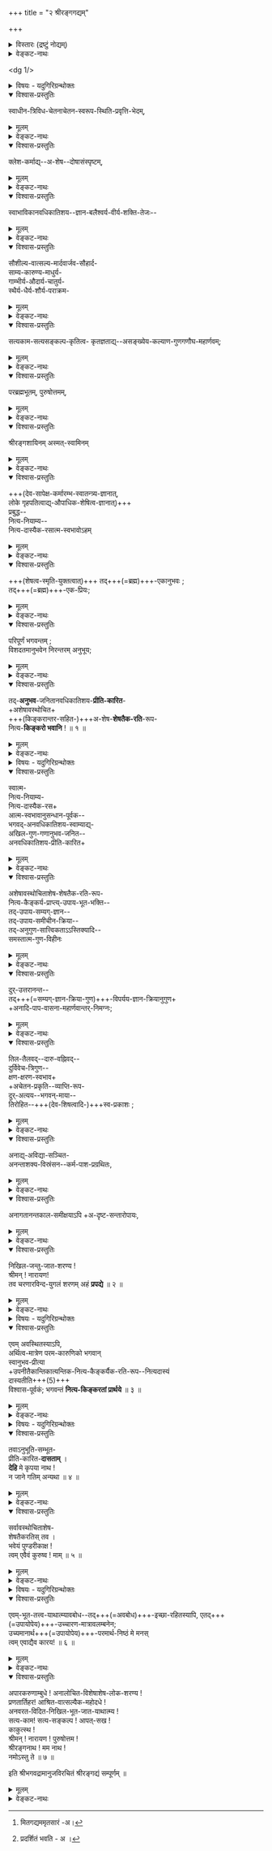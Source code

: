 +++
title = "२ श्रीरङ्गगद्यम्"

+++
<details><summary>विस्तारः (द्रष्टुं नोद्यम्)</summary>

श्रीधराय नमः  
श्रियै नमः  
श्रीमते रामानुजाय नमः  
श्रीभगवद्रामानुजविरचिते गद्यत्रये श्रीरङ्गगद्यम्  

चिद्-अचित्-पर-तत्त्वानां  
तत्त्व-याथात्म्य-वेदिने ।  
रामानुजाय मुनये  
नमो मम गरीयसे ॥

Source: [TW](https://archive.org/details/gadyatrayamramanujacharyasrutaprakasikabhasyasudarsanasurirahasyaraksavedantades/page/n120/mode/1up)
</details>

<details><summary>वेङ्कट-नाथः</summary>

श्रीवेदान्त-देशिक-प्रणीतं  
मित-गद्याधिकार-नामकं  
श्रीरङ्ग-गद्य-व्याख्यानम्  

श्रीमल्-लक्ष्मण-मुनिना  
शिष्य-हितैकाग्र-चेतसा कथितम् ।  
मित-गद्यम् अमितसारं[^1_pg1]  
व्यक्तं व्याख्याति वेङ्कटेश-कविः ॥  

[^1_pg1]: मितगद्यममृतसारं -अ। 


अत्र द्वयार्थानुसन्धान-रसिकेन भगवता भाष्यकारेण  
बृहद्-गद्ये व्याख्यातम् अपि द्वयम्,  
'बहुधा श्रोतव्यम्' इति मन्यमानेभ्यः शिष्येभ्यः  
पुनर् अप्य् आकिञ्चन्यादि  
प्रपञ्चन-पूर्वक-स्वानुष्ठान-प्रकाशन-प्रक्रिययैव सङ्क्षेपेण व्याक्रियते ।  
तथा हि -  
अत्रादिमं वाक्यम् उत्तर-खण्डस्य विवरणम्;  
द्वितीयं पूर्व-खण्डस्य ।  
तेनैवाधिकार-विशेषः कार्पण्य-रूपम् अङ्गं च प्रदर्शितम्[^2_pg1] ।  
तृतीयं तु महा-विश्वासाद्य्-अङ्गान्तर-ज्ञापकम् ।  
अनन्तरं श्लोक-द्वयानुपठनेन पूर्वोक्त एवार्थः  
प्रमाणतः प्रतिष्ठाप्यते । 

ततः परेण वाक्येन  
पूर्ण-प्रपत्य्-अकुशले जनेऽपि  
तत्-पूरणानुगुण-प्रपत्ति-वाक्योच्चारण-वैभवं ख्याप्यते ।  

तत्-सिद्ध्य्-अर्थं पश्चाच् चतुर्दशभिः सम्बुद्धिभिर्  
नारायण-शब्दोक्ताः शरण्याकार-विशेषाः प्रकाश्यन्ते । 

'नमोऽस्तु ते' इत्यनेन तु प्रकृतोपाये  
प्रधानभूतो भरन्यासांशः,  
फलप्रार्थनं वा निगद्यत  
इति विभागः ।  
</details>

[^2_pg1]: प्रदर्शितं भवति - अ ।  


<dg 1/>

<details><summary>विषयः - यदुगिरिग्रन्थोक्तः</summary>

भगवद्-दिव्य-गुणानुसन्धान-पूर्वकं  
तद्-अनुगुण-स्वभावाविर्भावतः  
स्वस्य भगवति नित्य-कैङ्कर्य-लाभ-प्रार्थना 
</details>


<details open><summary>विश्वास-प्रस्तुतिः</summary>

स्वाधीन-त्रिविध-चेतनाचेतन-स्वरूप-स्थिति-प्रवृत्ति-भेदम्,
</details>

<details><summary>मूलम्</summary>

स्वाधीन-त्रिविध-चेतनाचेतन-स्वरूप-स्थिति-प्रवृत्ति-भेदम्,
</details>
 

<details><summary>वेङ्कट-नाथः</summary>

स्वाधीनेत्यादि -  

इह च प्रथमं  
स-विभूतिकस्य भगवतः परम-प्राप्यत्वादि-सिद्ध्य्-अर्थं  
चतुर्थ्यन्त-पद-प्रदर्शितं सर्वेश्वरत्वादिकम् आह - स्वाधीन इति ।  
**स्व**-शब्देन मुक्त-प्राप्यस्य कैङ्कर्योद्देशस्य सर्वेश्वरस्य  
श्रुत्यादि-प्रसिद्धं निरतिशयानन्दत्वादिकं सूच्यते ।  

**स्वाधीन**-शब्देन भगवत्-स्वरूपाधीनत्वं, तद्-इच्छाधीनत्वं च विवक्षितम् ।  
सर्वस्य साक्षात् परम्परया वा  
तद्-आश्रिततया तत्-स्वरूपाधीनत्वम् ।  

तत्र नित्यानां पदार्थानां तद्-इच्छाधीन-स्वरूपत्वं  
तद्-अभावे तेषाम् अभावः प्रसजेद्  
इति प्रसङ्ग-मुखेन स्थाप्यम् ।  
तद्-अभिप्रायेण हि आहुः  

> '**इच्छात** एव तव **विश्व-पदार्थ-सत्ता**  
नित्यं प्रियास् तव तु केचन ते हि **नित्याः** ।  
नित्यं त्वद्-एक-पर-तन्त्र--निज-स्वरूपा  
भावत्क-मङ्गल-**गुणा हि निदर्शनं** नः' ॥  
> (वै.स्त. ३६) 

इति ।  
अभाषि च शारीरकान्ते - 

> 'परम-पुरुष-भोगोपकरणस्य लीलोपकरणस्य च  
नित्यतया शास्त्रावगतस्य' 

> 'परम-पुरुषस्य नित्येष्टत्वाद् एव  
तथाऽवस्थानम् अस्तीति शास्त्राद् अवगम्यते'  
(श्री. भा. ४-४-२०) 

इति । 

अनित्यानां तु तद्-इच्छाधीन-स्वरूपत्वं तद्-आयत्तोत्पत्तिकतया हि प्रसिद्धम् । 

गुरु-द्रव्याणां पतन-प्रतिबन्धेन धार्यत्वम् अपि तद्-इच्छाधीनत्व-विशेष एव । 

**चेतन**-शब्दः इह जीव-विषयः;  
बद्ध-मुक्त-नित्य-रूपेण जीवानां **त्रैविध्यम्** ।

**अ-चेतन**-शब्दश् चात्र अ-चिद्-द्रव्य-परः।  
त्रि-गुण--काल--शुद्ध-सत्व--रूपेण अचेतन-**त्रैविध्यम्** ।  

द्रव्याणां तद्-अधीनत्वोक्त्या  
तत्-तद्-धर्माणां तादधीन्यं कैमुत्य-सिद्धम् इति तद्-अनुक्तिः ।  

अचेतन-द्रव्यस्यापि धर्म-भूत-ज्ञानस्य चेतन-ग्रहणे  
विशेषणतयोपात्तत्वाद् अत्र पृथग् अनुपादानम् ।  

चेतनमात्रे वा **त्रैविध्यान्वयः** ।  

चेतनाचेतनानां **स्वरूपं** स्वासाधारण-स्वभावैर् निरूप्यं _धर्मि_,  
तस्य **भेदः** तत्-तद्-व्यक्तितो वर्गतश् च परस्पर-व्यावृत्ति-रूपो _धर्मः_ ।  

**स्थितिः** - 
कालान्तरेऽपि विद्यमानता;  
सा च द्रव्याणां स्वरूपेण सर्वकालानुवृत्तिरूपा ।  
तेषां तत्-तद्-अवस्था-विशिष्ट-वेषेण तु  
काल-परिच्छिन्ना काल-तारतम्यवती चेति तद्भेदः । 

**प्रवृत्तिः** - व्यापारः ।  
निवृत्तिर् अप्य् अकरण-सङ्कल्प-रूपा प्रवृत्ति-विशेषः ।+++(5)+++  
एतद्-**भेदः** तत्-तत्-कार्यादिभिर् द्रष्टव्यः । 

अत्र स्वेच्छाधीन-सर्वत्वोक्त्या  
स्वार्थ-सर्वोपादातृत्व-सूचनात्  
_सर्व-शेषित्वम्_ अपि सिद्ध्यति ।

तद् आहुः -

> 'उपादत्ते सत्ता-स्थिति-नियमनाद्यैश् चिद्-अचितौ,  
स्वम् उद्दिश्य श्रीमान् इति वदति वाग् औपनिषदी'  
(श्रीरङ्गराजस्तवम् २-५७)

इति । एवं भगवतः सर्वाधारत्वादि-व्यञ्जनात्  
तद्-अन्येषां चेतनाचेतन-द्रव्याणां  
तं प्रति आधेयत्व-विधेयत्व-शेषत्व-नियमेन  
तद्--अ-पृथक्-सिद्ध-विशेषणतया  
तच्-छरीरत्वं श्रुति-सिद्धं मुख्यम् एव स्थापितं भवति ।

अत्र च  
+++(श्रुति-गत-जगत्-)+++कारण-वाक्यार्थः,  
धर्म-धर्मि-भेदः, चिद्-अचिद्-भेदः, जीवेश्वर-भेदः,

जीवानाम् अन्योन्य-भेदः,  
तेषां+++(→जीवानाम्)+++ ज्ञातृत्वम्, तत एव कर्तृत्व-भोक्तृत्वे,  
ज्ञातृत्वादेः सर्वथा पराधीनत्वम्,

परस्य च +++(नित्य-विभूतिर् लीला-विभूतिर् इति)+++ विभूति-द्वयवत्त्वम्,  
सार्वत्रिक-त्रैकालिक--सर्व-नियन्तृत्वं,  
+++(देश-काल-वस्तु-)+++त्रि-विध-परिच्छेद-राहित्यम्,  
काल-परम-व्योम्नोस् त्रि-गुण-विकारातिरिक्तत्वम्,  
प्राज्ञानधिष्ठित-प्रकृति-कारणत्व-निरासादिकं च  
शारीरक-स्थापितम् अर्थ-सिद्धम् ।
</details>
 

<details open><summary>विश्वास-प्रस्तुतिः</summary>

क्लेश-कर्माद्य्--अ-शेष--दोषासंस्पृष्टम्,
</details>

<details><summary>मूलम्</summary>

क्लेश-कर्माद्यशेषदोषासंस्पृष्टम्
</details>


<details><summary>वेङ्कट-नाथः</summary>

अथ भगवत उक्ताकारान्तर्गत--सर्व-कारणत्व--सर्व-नियन्तृत्वादिभिः  
शङ्कितान् दोषान् परिहरति - **क्लेश-कर्म** +इति ।  

'अ-विद्या--ऽस्मिता-राग-द्वेषाभिनिवेशाः पञ्च **क्लेशाः**' (यो.सू.२-३) ।  
'पुण्यापुण्य-रूपं **कर्म**' (यो. भा. २-१२) ।  
**आदि**-शब्देन  

> 'क्लेश-कर्म-विपाकाशयैर् अपरामृष्टः पुरुष-विशेष ईश्वरः' (यो.सू.१-२४) 

इत्यादि-प्रसिद्ध--विपाकादि-सङ्ग्रहः ।  
जात्य्-आयुर्-भोगादयो _विपाकाः_ ।  
पूर्वानुभव-भाविता  
आफलोदयं शयानाः संस्कारा _आशयाः_ ।  
कतिपय-दोष-रहित--व्यावृत्त्य्-अर्थम् **अ-शेष**-शब्दः।  

**अ-संस्पृष्ट**-शब्देन स्वभावतोऽनर्हतया  
कदाचिद् अपि दोष-स्पर्शो नास्तीति विवक्षितम् । 

एवं पदद्वयेन 

> 'परः पराणां सकला न यत्र  
क्लेशादयः सन्ति परावरेशे'  
(वि.पु.६-५-८५) 

इत्यस्यार्थ उक्तः ।  
</details>

<details open><summary>विश्वास-प्रस्तुतिः</summary>

स्वाभाविकानवधिकातिशय--ज्ञान-बलैश्वर्य-वीर्य-शक्ति-तेजः--
</details>

<details><summary>मूलम्</summary>

स्वाभाविकानवधिकातिशय--ज्ञान-बलैश्वर्य-वीर्य-शक्ति-तेजः--
</details>

<details><summary>वेङ्कट-नाथः</summary>

**स्वाभाविकेत्यादि** -  
अथ 'तेजोबलैश्वर्य' (वि.पु. ६-५-८५) इत्यादिभिरुक्तान्  
निरूपित-स्वरूप-विशेषक-धर्मान् आह -  
**स्वाभाविक** इति ।  
स्वाभाविकत्वम् इह नित्यत्वम्, अनन्याधीनत्वं च ।+++(4)+++  
तेन नित्यानां मुक्तानां च ज्ञानादिभ्य एतज्-ज्ञानादेर् व्यवच्छेदः ।  
तद्-बलादिभ्यो व्यवच्छेदस् तु अनवधिकातिशयत्वाद् अपि । 
स्वापेक्षया उत्कृष्टावधि-रहितो ऽतिशयो येषां ते _अनवधिकातिशयाः_ । 

**ज्ञानम्** इह सर्व-विषय-नित्य-साक्षात्-कार-रूपम् । 

**बलम्** - अनाघ्रात-श्रम-प्रसङ्गं सर्व-धारकत्वम् । 

**ऐश्वर्यम्** - सर्व-नियन्तृत्वम् । 

**वीर्यम्** - सर्वोपादानत्वादाव् अपि अविकृत-स्वभावत्वम् । 

**शक्तिः** - विश्वोपादानतार्हत्वम्, स्वेतर-सर्व-दुर्घटन-शक्तिर् वा ।

**तेजः** - अ-स्वाधीन-सहकारि-निरपेक्षत्वम्; पराभिभवन-सामर्थ्यं वा । 

अत्र व्यूह-व्यक्त्य्-आदि-क्रमेण ज्ञान-बलादि-द्वन्द्व-त्रिक-निर्देशः ।  
षाड्-गुण्यस्य प्रथमम् उपादानम् -  
अन्येषां गुणानां  
तद्-अन्तर्-भावन-तत्-प्राधान्यात्  
परत्व-ज्ञापकत्वात्  
आश्रितानाश्रित-गोचर--व्यापार-भेद-साधारण्याच् च ।  

अथ षाड्-गुण्य-वितति-रूपाः सौलभ्य-ज्ञापकाः  
संश्रित-सङ्ग्रहणादौ विशेषत उपयुक्ता गुणाः उच्यन्ते ।  
</details>


<details open><summary>विश्वास-प्रस्तुतिः</summary>

सौशील्य-वात्सल्य-मार्दवार्जव-सौहार्द-  
साम्य-कारुण्य-माधुर्य-  
गाम्भीर्य-औदार्य-चातुर्य-  
स्थैर्य-धैर्य-शौर्य-पराक्रम-  
</details>

<details><summary>मूलम्</summary>

सौशील्य-वात्सल्य-मार्दवार्जव-सौहार्द-  
साम्य-कारुण्य-माधुर्य-गाम्भीर्य-औदार्य-  
चातुर्य-स्थैर्य-धैर्य-शौर्य-पराक्रम-  
</details>


<details><summary>वेङ्कट-नाथः</summary>

अत्र **सौशील्यम्** - महतो मन्दैस् सह नीरन्ध्र-संश्लेष-रसिकता ।  
**वात्सल्यम्** - आश्रितेषु दोष-तिरस्कारिणी प्रीतिः ।  
**मार्दवम्** - अ-कठिन-स्वभावतया सुप्रवेशत्वम्,  
दण्डनीयेष्व् अपि साम-प्रधानत्वं वा ।  
**आर्जवम्** - काय-वाग्-बुद्धि-व्यापाराणां परस्परम् अविसंवादित्वम् ।  
**सौहार्दम्** स्वतः सर्वहितैषित्वम् ।  
**साम्यम्** - सर्वैर् अप्य् आश्रयणीयत्वे समत्वम्, स्वतोऽपक्ष-पातित्वम् वा ।  
**कारुण्यम्** - स्व-प्रयोजनान्तरानुद्देशेन पर-दुःख-निराचिकीर्षा।  
**माधुर्यम्** - उपाय-दशायाम् अपि रञ्जकत्वेन रसावहत्वम् +++(5)+++,  
द्विषतां जिघांसितानाम् अपि दृष्टि-चित्तापहारित्वं वा ।  
**गाम्भीर्यम्** - भक्तानुग्रहादेर् अगाधत्वम्,  
आश्रित-दोष-दर्शनादेः सतोऽपि गोपनेन दुर्ग्रहत्वं वा ।  
**औदार्यम्** - पात्र-लाघव--देय-गौरव-प्रत्युपकाराद्य्-अनादरेण वितरण-शीलत्वम् ।  
**चातुर्यम्** - शुभाश्रय-प्रकाशनाद्य्-अयत्नोपायैर् विमुख-वशीकरण--विस्रम्भ-जनन--संश्रित-दोषाच्छादन--विरुद्धानुकूलीकरणादिषु कुशलत्वम् ।  

**स्थैर्यम्** - शरणागत-सङ्ग्रहे दोष-प्रदर्शकैः सुहृद्भिर् अप्य् अकम्पनीयत्वम् ।  
**धैर्यम्** - अभिमत-वियोग-प्रसङ्गे ऽप्य् अ-भग्न-प्रतिज्ञत्वम् ।  
व्यत्ययेन वा स्थैर्य-धैर्ययोर् व्याख्यानम् ।  
प्रबल-प्रति-पक्षोपनिपाते ऽपि सावज्ञ-दृढ-चित्तत्वं वा **धैर्यम्** ।  
**शौर्यम्** तु भीमेष्व् अपि परसैन्येषु  
+अ-सहायस्यापि  
स्व-सैन्येष्व् इव निर्भय-प्रवेश-सामर्थ्यम् ।  
तत्र प्रविष्टस्य पर-निराकरण-पर्यन्तो व्यापारः **पराक्रमः** ।  
</details>

<details open><summary>विश्वास-प्रस्तुतिः</summary>

सत्यकाम-सत्यसङ्कल्प-कृतित्व-
कृतज्ञताद्य्--असङ्ख्येय-कल्याण-गुणगणौघ-महार्णवम्; 
</details>

<details><summary>मूलम्</summary>

सत्यकाम-सत्यसङ्कल्प-कृतित्व-
कृतज्ञताद्यसङ्ख्येय-कल्याण-गुणगणौघ-महार्णवम्; 
</details>

<details><summary>वेङ्कट-नाथः</summary>

**सत्य-काम--सत्य-सङ्कल्प**-शब्दौ इह भाव-प्रधानौ,  
कर्मधारय-वृत्तौ वा  
सत्य-कामत्वम् - नित्य-भोग्यवत्वम्;  
सत्य-सङ्कल्पत्वम् - स्वावतार-पर्यन्तापूर्व-भोग्य-सृष्ट्य्-आदाव्  
अ-मोघ-सङ्कल्पत्वम् ।  
कृतित्वम् - परोपकारकत्वम्, आश्रित-रक्षणेन कृतकृत्यं वा,  
'न मे पार्थास्ति कर्तव्यम्' (भ.गी. ३-२२) इत्याद्युक्तं  
विहित-कर्तव्य-निरपेक्षत्वं वा,  
धर्म-संस्थापकानुष्ठानवत्त्वं वा,  
परेषां स्व-हित-प्रवृत्तेः पूर्वम् एव कर्तुम्-उपक्रान्त-परहितत्वं वा  
स्वेन कृतं सर्वं प्रति  
स्वस्यैव शेषित्वं वा। 

**कृतज्ञता** - सकृद् अञ्जलि-कर्तुर् अपि अनुबन्धि-पर्यन्त-संरक्षणाय तत्-कृतानुदर्शनम्,  
अवसरे संश्रितापेक्षित-करणाय  
स्व-कृत-प्रत्याख्यानानुदर्शित्वं वा;

> 'शिरसा याचतस् तस्य  
वचनं न कृतं मया' (रा.यु. २४-२१)

इति ह्य् आह ।

**आदि**-शब्देन तत्र तत्र प्रसिद्धा आनृशंस्यादयो गृह्यन्ते ।

> 'यथा रत्नानि जलधेर्  
असङ्ख्येयानि पुत्रक !'  
(वाम.पु.७४-४०)

इत्यादि-स्मारणाय **अ-सङ्ख्येयत्वोक्तिः** ।

अत्र दोषासंस्पृष्टत्वं कल्याण-गुण-युक्तत्वं च वदता  
निर्गुण-श्रुतेः पशु-च्छागोत्सर्गापवाद-नयाभ्यां दोष-रूप-विशेष-निषेध-परत्वं सूच्यते ।
</details>


<details open><summary>विश्वास-प्रस्तुतिः</summary>

परब्रह्मभूतम्, पुरुषोत्तमम्, 
</details>

<details><summary>मूलम्</summary>

परब्रह्मभूतम्, पुरुषोत्तमम्, 
</details>
 

<details><summary>वेङ्कट-नाथः</summary>

**परब्रह्मेत्य्-आदि** -  
उक्तं सर्वस्मात् परत्वं  
स्वसाम्य-प्रदान-पर्यन्तं सौलभ्यं च  

> 'नारायणः परं ब्रह्म'  
> (महाना.उ.११-२५) 

> 'परं ब्रह्म परं धाम'  
> (भ.गी. १०-१२) 

इत्य्-आदि-श्रुति-स्मृति-सिद्ध-प्रकारेण स्थिरी-करोति - **परब्रह्म** इति । 

यद्य्-अपि  
'ब्रह्म परिबृढं सर्वतः' (निरुक्तम्.१-३) इति निरुक्त-कार-वचनात्  
**ब्रह्म**-शब्द एव परत्वं वदन् नाम च भवति,  
तथाऽप्य् औपचारिक-प्रयोग-व्यवच्छेदाय **पर**-शब्दः।  

अत्र 'बृहति बृंहयति' (अ.शि. २) इति निरुक्तिभ्यां  
व्यापित्व-कारणत्वादि-सिद्ध्या  
शङ्कितान् दोषान् परिहर्तुं  
भेद-श्रुत्य्--आद्य्-अर्थ-गर्भया भगवद्-गीता-निरुक्तया (भ.गी. १५-१८).. समाख्यया विशिनष्टि - **पुरुषोत्तमम्** इति ।  
अनेन ब्रह्म-शब्दार्थतया कु-दृष्टि-विकल्पित-प्रकारान्तराणि,  
तामस-तन्त्राद्य्-उक्त-व्यक्त्य्-अन्तराणि च व्यवच्छिद्यन्ते ।  
अस्य च पञ्चम्य्-आदि-विभक्ति-त्रयेऽपि समासः सम्भवति ।+++(5)+++  
</details>

<details open><summary>विश्वास-प्रस्तुतिः</summary>

श्रीरङ्गशायिनम् अस्मत्-स्वामिनम्
</details>

<details><summary>मूलम्</summary>

श्रीरङ्गशायिनम् अस्मत्-स्वामिनम्
</details>

<details><summary>वेङ्कट-नाथः</summary>

> एवं सर्वाधिकत्वेन अस्मद्-आदिभिर् दुर्-अधिगमः स्याद् 

इति शङ्कां परिहरन्,  
द्वाभ्यां विशेषणाभ्यां सौलभ्य-काष्ठां व्यनक्ति -  
"**श्रीरङ्ग-शायिनम् अस्मत्-स्वामिनम्**" इति ।  

स्वरूपाद् विग्रहस्य सुखानुसन्धेयतया _सौलभ्यम् अधिकम्_;  
तस्माद् अप्य् अर्चावतारस्य  
भक्ताभिमत-सर्व-देश-काल-सन्निधायितया पर-व्यूहादिभ्यो _ऽधिकतमम्_ ।  

तदा काष्ठा-प्राप्तं परत्वम् अपि  
तत्र भक्तोपलभ्यं शास्त्राद् अवसेयम्;  
यथोक्तम् 

> 'सर्वातिशायि षाड्-गुण्यं  
संस्थितं मन्त्र-बिम्बयोः' (वि.सं.) 

इति । 

अत्र मनुष्याणाम् अपि कैङ्कर्योद्देश्यतया अवस्थितस्य  
निर्भय-सेवादि-योग्यत्वम् **अस्मत्-स्वामि**-शब्दाभिप्रेतम् ।  
यथाऽऽहुः - 

> 'अर्च्यः सर्व-सहिष्णुर् अर्चक-परा-धीनाखिलात्मस्थितिः' 

(श्रीरं.स्त.२-७४) इति ।  
यद् वा  
स्वाचार्य-सन्तान-सेवितत्वेन  
प्रीत्य्-अतिशय-हेतुत्वम् अभिप्रेत्य  
**अस्मत्-स्वामि**-शब्दः । 

प्राचीन-रामानुज+++(=लक्ष्मण)+++ इव  

> 'अहमप्य्-अस्य शीलादि-गुणैर् दास्यम् उपागतः' (रा. कि. ४-१२) 

इति च भावः ।  

एवं कैङ्कर्य-प्रति-सम्बन्धितया अनुभाव्यं निर्धारितम् । 
</details>


<details open><summary>विश्वास-प्रस्तुतिः</summary>

+++(देव-सापेक्ष-कर्मारम्भ-स्वातन्त्र्य-ज्ञानात्,  
लोके गृहपतित्वाद्य्-औपाधिक-शेषित्व-ज्ञानात्)+++  
प्रबुद्ध--  
नित्य-नियाम्य--  
नित्य-दास्यैक-रसात्म-स्वभावोऽहम्
</details>

<details><summary>मूलम्</summary>

प्रबुद्ध-नित्यनियाम्य-नित्य-दास्यैक-रसात्म-स्वभावोऽहम्,
</details>


<details><summary>वेङ्कट-नाथः</summary>

अथात्माभिमानानुगुण-पुरुषार्थ-व्यवस्था-सिद्ध्य्-अर्थम्  
अनुभवितुः किङ्करस्य  
स्वात्मनः स्वरूपाविर्भाव-दशाम् आह - **प्रबुद्ध** इति ।  
**प्रबुद्धम्** प्रकर्षेणावगतम्,  
स्वाधीन-स्वार्थ-कर्तृत्व-भ्रम--विरहेण सम्यग्-दृष्टम् इत्य् अर्थः ।  

**नियाम्यत्व-दासत्वे**  
'स स्वराड् भवति' (छां.उ.७-२५-२) इत्य्  
आम्नातायां मुक्ति-दशायाम् अप्य् अनुवृत्ते  
इति ज्ञापनाय द्वयोर् अपि नित्यत्वोक्तिः । 

+++(देव-सापेक्ष-कर्मारम्भ-स्वातन्त्र्य-ज्ञानात्,  
लोके गृहपतित्वाद्य्-औपाधिक-शेषित्व-ज्ञानात्)+++  
निरपेक्ष-स्वातन्त्र्य--निरुपाधिक-शेषित्व--प्रसङ्ग-परिहाराय **एक-रस**-शब्दः ।  
अत्र **आत्म**-शब्दः स्वविषयः ।  
**स्वभाव**-शब्दो यावद्-आत्म-भाव्य्-आकारम् आह ।  

_ईदृशात्म-स्वरूपम्_ अपि  
'व्यतिरेकस् तद्-भाव-भावित्वात्' (ब्र. सू. ३-३-५४) इति नयेन  
परम-प्राप्य-विशेषणतया फल-कोटि-निविष्टम् _अनुसन्धेयम्_  
इति व्यञ्जयितुम् अधिको **अहं**-शब्दः ।  
</details>

<details open><summary>विश्वास-प्रस्तुतिः</summary>

+++(शेषत्व-स्मृति-युक्तत्वात्)+++ तद्+++(=ब्रह्म)+++-एकानुभवः ;  
तद्+++(=ब्रह्म)+++-एक-प्रियः; 
</details>

<details><summary>मूलम्</summary>

तदेकानुभवः ; तदेकप्रियः;
</details>

<details><summary>वेङ्कट-नाथः</summary>

नित्य-नियाम्यत्व-प्रबोध-काष्ठाम् आह **तद्-एकानुभव** इति ।  
तस्मिन्न् एकस्मिन्न् एव प्रधानतया अनुभवो यस्य स तथोक्तः ।  
आविर्-भूत-स्वरूपस्य हि  
भगवद्-अपृथक्-सिद्ध-विशेषणतया +++(5)+++  
तत्-प्रधानतयैव स्वानुभवं  
'अविभागेन दृष्टत्वात्' (ब्र.सू.४-४-४) इत्यसूत्रयत् । नित्यदास्यैकरसत्वाविर्भावस्य 

फलम् आह - **तद्-एकप्रिय** इति ।  
स एव प्रधानतया नित्यं प्रियो यस्य स **तद्-एक-प्रियः** ।  
न हि तद्-दास्यैक-रसस्यास्य  
'रसो वै सः' (तै. उ. आन. ७) इत्य्-आद्य्-उक्त-स्वाभाविक--निर्-अवधिकातिशय-रस-स्वरूपात् तस्माद् अन्यत्  
तदानीं प्रधानतया ऽऽस्वाद्यं भवति । 
</details>


<details open><summary>विश्वास-प्रस्तुतिः</summary>

परिपूर्णं भगवन्तम् ;  
विशदतमानुभवेन निरन्तरम् अनुभूय;  
</details>

<details><summary>मूलम्</summary>

परिपूर्णं भगवन्तम् ; विशदतमानुभवेन निरन्तरमनुभूय; 
</details>

<details><summary>वेङ्कट-नाथः</summary>

तद् एवम् अनुभाव्यानुभविताराव् उक्तौ ।  
अथात्रत्यानुभवाद् व्यावृत्तम् अनुभव-प्रकारम् आह -  
**परिपूर्णम्** इति -  
अनन्त-गुण-विभूति-विशिष्ट-स्व-रूपे अननुभूतांश-रहितम् इत्य् अर्थः ।  
भगवन्तम् पराशरादि-निरुक्त-प्रकारेणोभय-लिङ्गम् ।  

तस्मिन् सामान्यतः सर्वाकार-विषय-परोक्ष-ज्ञानात्  
परिमिताकार-विषय-प्रत्यक्ष-ज्ञानाच् च  
व्यावृत्त्य्-अर्थम् आह - **विशदतमानुभवेन** इति ।  
तत्राप्य् अपरिच्छिन्न-विषय-सान्तर-प्रत्यक्षाद् व्यवच्छिनत्ति **निरन्तरम्** इति ।  
अनुभवेन **अनुभूय** - **अनुभवेन** विषयीकृत्येत्यर्थः ।
</details>


<details open><summary>विश्वास-प्रस्तुतिः</summary>

तद्-**अनुभव**-जनितानवधिकातिशय-**प्रीति-कारित**-  
+अशेषावस्थोचित+  
+++(किङ्करान्तर-सहित-)+++अ-शेष-**शेषतैक-रति**-रूप-  
नित्य-**किङ्करो भवानि** ! ॥ १ ॥
</details>

<details><summary>मूलम्</summary>

तदनुभवजनितानवधिकातिशय-प्रीतिकारित-अशेषावस्थोचिताशेषशेषतैकरतिरूप-नित्यकिङ्करो भवानि ! ॥ १ ॥
</details>

<details><summary>वेङ्कट-नाथः</summary>

**तद्-अनुभव** इति ।  
अनेन पूर्वोक्त-भगवद्-अनुभवानुवादः ;  
यद् वा, **तच्**-छब्देन भगवद्-**अनुभवः** परामृश्यते;  
तस्य **अनुभवो** अपि स्वयम्-प्रकाशस्य तस्यैव स्वरूपम्;  
ईदृशो ऽयम् अनुभूयते मयेत्य्  
अनुकूलतम-भगवद्-अनुभव-स्वरूपोल्लेखांशेन जनिता **प्रीतिः** इहोच्यते ।  
तस्या अनवधिकातिशयत्वेन +ऐश्वर्याद्य्-अनुभव-जनित-प्रीतेर् व्यवच्छेदः । 

ईश्वरेच्छाधीनेऽपि **कैङ्कर्ये** स्वप्रीति-कारितत्वोक्तिः  
नियोग-नैरपेक्ष्यम्, प्रीतेः प्रेरकत्वातिशयं च व्यनक्ति । 

**कारित**-शब्द इह  
शेषतायां वा  
तद्-एक-रतौ वा  
शेष-वृत्तं प्रति प्रयोज्य-कर्तरि किङ्करे वा अन्वेतव्यः । 

**अशेषावस्था**-शब्देन  
सेव्यस्य भगवतः परत्व-व्यूहत्वादयः,  
सेवकस्य च मुक्तस्य स-देहत्व-विदेहत्वादि-रूपा  
अवस्थाः सर्वा विवक्षिताः । 

**शेषता** अत्र शेषवृत्तिः ।  

अभिमत-सर्व-शेष-वृत्तिषु +अभिघातम् अभिप्रेत्य **अ-शेष**-शब्दः ।  
स्वामि-प्रीत्य्-अर्थत्वाविशेषेण परस्परैक-रस्यात्  
परकृताऽपि शेष-वृत्तिः स्व-कृतेव भवतीति भावः ।+++(5)+++  

ईश्वरस्य मुक्तस्य च स्वच्छन्दानेक-देह-परिग्रहेण वा  
अनन्त-गरुडादि-वृत्ति-सजातीय-कैङ्कर्य-सिद्धिः ।  

आत्मा आत्मीयं वा सर्वम् अ-शेष-शब्देनोच्यते;  
तदा तस्य **शेषता** शेष-भाव एव ।  

एवं विधायाम् **अ-शेष-शेषतायाम्** एव  
**रतिः** - प्रीतिर् इच्छा वा  
**रूपम्** - निरूपक-धर्मो यस्य  
सः **अशेष-शेषतैकरतिरूपः** ।  

**नित्यकिङ्करो भवानि** -  
उत्तरावधि-रहित-कैङ्कर्य-साम्राज्यवान् भवेयम् इति भावः ।
</details>


<details><summary>विषयः - यदुगिरिग्रन्थोक्तः</summary>

स्वगताकिञ्चन्य--अनन्य-गतित्व-चिन्तन-पूर्वकं  
भगवच्-चरणारविन्द-शरणागतिः
</details>

<details open><summary>विश्वास-प्रस्तुतिः</summary>

स्वात्म-  
नित्य-नियाम्य-  
नित्य-दास्यैक-रस+  
आत्म-स्वभावानुसन्धान-पूर्वक--  
भगवद्-अनवधिकातिशय-स्वाम्याद्य्-  
अखिल-गुण-गणानुभव-जनित--  
अनवधिकातिशय-प्रीति-कारित+
</details>

<details><summary>मूलम्</summary>

स्वात्म-नित्यनियाम्य-नित्यदास्यैकरसात्मस्वभावानुसन्धानपूर्वकभगवदनवधिकातिशय-स्वाम्याद्यखिलगुणगणानुभवजनितअनवधिकातिशय-प्रीतिकारिता
</details>


<details><summary>वेङ्कट-नाथः</summary>

एवं न्यासोपासन-साधारणाधिकार-सिद्ध्यै  
प्रथमं +++(द्वय-मन्त्रस्य)+++ फल-पर उत्तर-खण्डो विवृतः।  
अथोपायपरं +++(द्वय-मन्त्रस्य)+++ पूर्व-खण्डं विवृण्वन्  
तत्रोत्तम-पुरुष-विवक्षितम् आकिञ्चन्य-रूपं प्रपत्तेर् विशेषाधिकारम्,  
कार्पण्य-रूपम् अङ्गं च व्यनक्ति -  
**स्वात्म-नित्य-नियाम्य** इति ।  

**स्वात्म**-शब्दो ऽनुसन्धातृ--स्व-रूप-परः ।  
अत्र शेष-शेषि--तत्-कैङ्कर्य--चिन्तन-रसेन  
तद्-अनुवृत्ति-वाञ्छया च  
पूर्वोक्तस्यैव परम-पुरुषार्थस्य विस्तरेणानुवादः ।  

**नियाम्य**-शब्दोऽत्र भाव-प्रधानः ।  
**अनवधिकातिशय-स्वाम्यम्** अनवच्छिन्न-सर्व-विषय-स्वामित्वम् ।  
**आदि**-शब्देन तथा-विध-नियन्तृत्वादि सङ्ग्रहः ।  
</details>

<details open><summary>विश्वास-प्रस्तुतिः</summary>

अशेषावस्थोचिताशेष-शेषतैक-रति-रूप-  
नित्य-कैङ्कर्य-प्राप्त्य्-उपाय-भूत-भक्ति--  
तद्-उपाय-सम्यग्-ज्ञान--  
तद्-उपाय-समीचीन-क्रिया--  
तद्-अनुगुण-सात्त्विकताऽऽस्तिक्यादि--  
समस्तात्म-गुण-विहीनः
</details>

<details><summary>मूलम्</summary>

अशेषावस्थोचिताशेषशेषतैकरतिरूपनित्यकैङ्कर्यप्राप्त्युपायभूत-भक्ति-तदुपाय-सम्यग्ज्ञान-तदुपाय-समीचीन क्रिया-तदनुगुण-सात्त्विकताऽऽस्तिक्यादि-समस्तात्म-गुण-विहीनः
</details>


<details><summary>वेङ्कट-नाथः</summary>

ऐश्वर्यादि-फलान्तरात्, कादाचित्क-भगवत्-कैङ्कर्याच् च व्यावृत्यर्थं  
**नित्य-कैङ्कर्य**-शब्दौ ।  

**उपायभूत** इति च्वि-प्रत्यय-रहित-प्रयोगेण  
मोक्ष-प्रदत्वं  
भगवद्-भक्तेः स्व-भाव-प्राप्तम्  
इति व्यज्यते ।

**भक्ति**-शब्द इह वेदान्तोदित-सपरिकर-भक्ति-योग-परः ।
**ज्ञान-क्रिया**-शब्दाभ्यां ज्ञान-कर्म-योगौ विवक्षितौ;  
तयोः सम्यक्त्वं यथावस्थित-सकलाङ्गोपसंहारवत्वम् ।  

ज्ञान-योगम् अन्तरेणापि  
कर्म-योगेनैवात्मावलोकन-पूर्वक--भक्ति-योगाधिकारारोहणस्य (भगवद्-गीता-भाष्य ३-१९) प्रपञ्चितस्य  
+अधिकारि-विशेष-नियततया तद्-अनादरेणात्र  
स्वारसिक+++(←स्वरस)+++-क्रम-निर्देशः ।+++(4)+++  

**सात्विकता** 'नित्य सत्त्वस्थः' (भ.गी. २-४५) इत्य्-उक्त-सत्त्व-निष्ठता;  
तस्याः फलम् **आस्तिक्यादि**-गुण-जातम् ,  
अवस्था-भेदेन तस्या हेतुश् च ।  
'अमानित्वमदम्भित्वम्', (भ.गी. १३-७)  
'दया सर्वेषु भूतेषु'(वि.पु.३-८-५३)  
इत्य्-आद्य्-उक्तात्मगुणान्तर सङ्ग्रहाय **समस्त**-शब्दः ।  

प्रपत्त्य्-अपेक्षित-ज्ञान-विश्वासादेस् त्व् इह न प्रतिषेधः ।  
एवम् उपायान्तर-तद्-उपाय-परम्पर-हानिर् उक्ता ।  
</details>


<details open><summary>विश्वास-प्रस्तुतिः</summary>

दुर्-उत्तरानन्त--  
तद्+++(=सम्यग्-ज्ञान-क्रिया-गुण)+++-विपर्यय-ज्ञान-क्रियानुगुण+  
+अनादि-पाप-वासना-महार्णवान्तर्-निमग्नः;
</details>

<details><summary>मूलम्</summary>

दुरुत्तरानन्त-तद्विपर्ययज्ञानक्रियानुगुणानादि-पापवासना-महार्णवान्तर्निमग्नः;
</details>


<details><summary>वेङ्कट-नाथः</summary>

अथ पूर्वं पश्चाच् च उपाय-प्रतिबन्धकापाय-परम्परान्वयम् आह - **दुरुत्तर** इति ।  
**दुरुत्तरत्वं** भगवत्-सङ्कल्पम् अन्तरेण  
सनकादिभिर् अपि लङ्घयितुम् अशक्यत्वम् ।  
**तच्**-छब्देन पूर्वोक्त-सम्यग्-ज्ञानादि-परामर्शः ।  
**विपर्यय**-शब्दोऽत्र विपरीत-परः;  
स च ज्ञानादिषु त्रिष्व् अन्वीयते ।  
त्रयाणां हेतुः **पापवासना** ।  
बीजाङ्कुरन्याय सूचनाय **अनादि**-शब्दः ।  
**पापानां वासना** सजातीय-पापान्तरारम्भ-रुचि-हेतु-भूतः स्व-भाव--विशेषः । 

षड्-ऊर्मि-सङ्कुलत्वादि-विवक्षया **महार्णवत्व**-रूपणम् ।  
</details>

<details open><summary>विश्वास-प्रस्तुतिः</summary>

तिल-तैलवद्--दारु-वह्निवद्--  
दुर्विवेच-त्रिगुण--  
क्षण-क्षरण-स्वभाव+  
+अचेतन-प्रकृति--व्याप्ति-रूप-  
दुर्-अत्यय--भगवन्-माया--  
तिरोहित--+++(देव-शिषत्वादि-)+++स्व-प्रकाशः ; 
</details>

<details><summary>मूलम्</summary>

तिलतैलवद्दारुवह्निवद्दुर्विवेचत्रिगुण-क्षणक्षरण-स्वभाव
अचेतन-प्रकृति-व्याप्तिरूप-दुरत्यय-भगवन्माया तिरोहित-स्वप्रकाशः ; 
</details>

<details><summary>वेङ्कट-नाथः</summary>

एवं-विधस्य पापस्य  
+आत्मतिरोधायकत्व-प्रकारम् आह - तिलतैलवत् इति ।  
दृष्टान्त-द्वयेन  

> 'दारूण्य् अग्निर्, यथा तैलं  
> तिले तद्वत् पुमान् अपि ।  
> प्रधानेऽवस्थितो व्यापी'  
> (वि.पु.२-७-२८) 

इति वचनं स्मार्यते ।  
अल्पश्रुतैः पृथक् ज्ञातुम्,  
अयोगिभिः पृथक् द्रष्टुम्,  
अनीश्वरैः पृथक् कर्तुं च  
+अशक्यतया **दुर्विवेचत्वोक्तिः** । 

चतुर्दशाध्यायोक्त-गुण-त्रय-बन्धकत्व-प्रकार-ज्ञापनाय **त्रि-गुण**-शब्दः ।  
अनुकूल-परिणतेः क्षणम् अपि व्यवस्थापयितुम् अशक्यत्वम् अभिप्रेत्याह -  
**क्षणक्षरणस्वभाव** इति । 

> 'अचेतना परार्था च  
> नित्या सततविक्रिया ।  
> त्रिगुणा कर्मिणां क्षेत्रं  
> प्रकृते रूपम् उच्यते ॥
>
> 'व्याप्तिरूपेण सम्बन्धस्  
> तस्याश्च पुरुषस्य च ।  
> स ह्यनादिर् अनन्तश् च  
> परमार्थेन निश्चितः' ॥  
(परम.सं.२) 

इति परम-संहितोक्तम् **अचेतन-प्रकृति-व्याप्ति**-शब्दैर् दर्शितम् ।  
**प्रकृतौ व्याप्तिः** अनुप्रवेशः;  
**प्रकृतेर् व्याप्तिः** सर्वतः सम्बन्धः ।  
अत्र तस्या इव तत्-सम्बन्धस्यापि विचित्र-सृष्ट्य्-उपयोगित्वाविशेषात् **मायात्वोक्तिः** ।  
**दुर्-अत्यय-भगवन्-माया** इत्यनेन  
'मम माया दुरत्यया' (भ.गी. ७ - १४) इति पद-त्रय-सूचनम् ।  
यद्य् अप्य् आत्म-स्वरूपं नित्य-स्व-प्रकाशम्;  
तथाऽपि तस्य भगवच्-छेषत्वादि--विशिष्टाकार-गोचर-धर्म-भूत-ज्ञान-निरोधम् अभिप्रेत्य  
तिरोहित-स्व-प्रकाश इत्युक्तम् ।

स्व-स्वरूप-तिरोधान-वचनेन  
'भगवत्-स्वरूप-तिरोधान-करीम्' (श.ग.) इत्य्-आद्य्-उक्तम् अप्य् उपलक्ष्यते ।
</details>


<details open><summary>विश्वास-प्रस्तुतिः</summary>

अनाद्य्-अविद्या-सञ्चित-  
अनन्ताशक्य-विस्रंसन--कर्म-पाश-प्रग्रथितः,  
 
</details>

<details><summary>मूलम्</summary>

अनाद्यविद्या-सञ्चित-अनन्ताशक्य-विस्रंसन-कर्मपाश-प्रग्रथितः, 
</details>


<details><summary>वेङ्कट-नाथः</summary>

प्रकृतेस् तिरोधायकत्वं कर्मोपाधिकम् ।  
कर्म च भोगैस् तत्-तत्-प्रतिपदोक्त-प्रायश्चित्तैर् वा  
निश्शेषयितुम् अशक्यम् इत्य् अभिप्रायेणाह - **अनाद्यविद्या** इति ।  
अत्र **अविद्या**-शब्देनाज्ञानं देहात्म-भ्रमादिकं च गृह्यते,  
तस्याश्च कर्म-हेतुत्वं राग-द्वेष-द्वारा ।  
'यद्ब्रह्मकल्प' (वै.स्त.६२) इत्य्-आद्य्-उक्त-प्रक्रियया  
**अनाद्य्-अविद्या-सञ्चितत्वेन आनन्त्यात्**,  
प्रत्येकं प्राबल्याच् च भगवद्-व्यतिरिक्तैर् **अ-शक्य-विस्रंसनत्वम्**।  

> 'पशवः पाशिताः पूर्वं  
> परमेण स्वलीलया ।  
> तेनैव मोचनीयास् ते  
> नान्यैर् मोचयितुं क्षमाः' ॥  
> (श्रीवि.त.१-२-१०) 

इत्य्-आद्युक्त-सूचनाय  
**कर्मणः पाशत्व**-रूपणम् ।  
**प्रग्रथितः** दृढं निबद्धः;  
'नाभुक्तं क्षीयते कर्म' (ब्र.वै. २६ - ७०) इति हि स्मर्यते।   
</details>

<details open><summary>विश्वास-प्रस्तुतिः</summary>

अनागतानन्तकाल-समीक्षयाऽपि +अ-दृष्ट-सन्तारोपायः,
</details>

<details><summary>मूलम्</summary>

अनागतानन्तकाल-समीक्षयाऽपि +अदृष्टसन्तारोपायः,
</details>

<details><summary>वेङ्कट-नाथः</summary>

उक्त-प्रतिबन्धक-भूयस्त्वात्  
'त्वत्-पाद-कमलाद् अन्यत्' (जि.स्तो.१-१०) इत्य्-आद्य्-उक्त-प्रकारेण  
कालान्तरे ऽप्य् उपायान्तर-सम्भावनां प्राङ्-न्यायेन प्रतिषेधति - **अनागत** इति ।  
</details>


<details open><summary>विश्वास-प्रस्तुतिः</summary>

निखिल-जन्तु-जात-शरण्य !  
श्रीमन् ! नारायण!  
तव चरणारविन्द-युगलं शरणम् अहं **प्रपद्ये** ॥ २ ॥
</details>

<details><summary>मूलम्</summary>

निखिलजन्तुजातशरण्य ! श्रीमन् ! नारायण! तव चरणारविन्दयुगलं शरणमहं प्रपद्ये ॥ २ ॥
</details>


<details><summary>वेङ्कट-नाथः</summary>

वक्ष्यमाण-श्रीमत्त्व-नारायणत्वाभ्यां फलितम्  
'सर्वस्य शरणं सुहृत्' (श्वे.उ.३-१७)  
'देवानां दानवानां च' (जि.स्तो.१-२)  
'सर्वलोकशरण्याय' (रा.यु.१७-१५)  
'विभीषणो वा सुग्रीवो (धर्मात्मा)  
यदि वा रावणः स्वयम्' (रा.यु.१८३५)  
इत्य्-आदि-प्रसिद्धं स्व-सङ्ग्रहोपयुक्तं स्वभावमाह **निखिलजन्तुजातशरण्य** इति ।  

हिरण्य-गर्भादीनाम् अपि सङ्ग्रहाय **निखिल**-शब्दः;  
तेऽपि हि कर्माधीन-जन्म-भागितया जन्तवः ।  

> 'पशुर् मनुष्यः पक्षी वा  
ये च वैष्णवसंश्रयाः ।  
तेनैव ते प्रयास्यन्ति  
तद्विष्णोः परमं पदम्' ॥  
(शां. स्मृ. १-१५) 

> 'एतन्-निष्ठस्य मर्त्यस्य  
> मुक्तिर् हस्तस्थिता सदा ।  
> तत्-सम्बन्धिन एवापि  
> मुक्तिम् एष्यन्ति वै ध्रुवम्' ॥  
> (भा.स्मृ.) 

इत्य्-आद्य्-अर्थम् अभिप्रेत्य **जात**-शब्दः ।  
स च +अत्र गुणप्रधानतया अन्वित-व्रात-परः ।  

+++(द्वय-मन्त्रस्य)+++ पूर्व-खण्ड-पद-क्रमानुसारेण **श्रीमद्** इत्य्-आदीनि पदानि ।  
**श्रीमत्**-शब्देन  
'लक्ष्म्या सह हृषीकेशः' (ल.तं.२८-१४) इत्याद्युक्तं सूच्यते ।  

सर्व-शरण्यत्वौपयिक-सम्बन्ध-गुण-विशेषादि-प्रदर्शनाय  
**नारायण**-शब्दः ।  
+++(स्तम्भवत्)+++ कृपोत्तम्भकत्वातिशयाद् औचित्याच् च **चरण**-ग्रहणम् ।  
उपाय-दशायाम् अपि  
भोग्यत्व-सूचनाय +**अरविन्दत्व**-रूपणम् ।  
**शरण**-शब्दः इहोपायपरः ।  

उत्तम-पुरुष-विवक्षिताधिकारि-विशेष-व्यञ्जनाय **अहं**-शब्दः।  

अधिकार-विरहाद् उपायान्तरेषु निराशः,  
प्रत्यवाय-भयाद् इदानीम् अपायेभ्य उपरतः,  
शरण्य-गुण-विवेकाद् अतिशङ्का-निर्मुक्तः,  
संसारे दोष-दर्शनात् परित्यक्त-प्रयोजनान्तर--तद्-उपायः,  
परम-पुरुषार्थ-सङ्गात् प्रार्थनान्वित-भर-न्यासोद्यतश् चेति भावः ।  

**शरणं प्रपद्ये** - उपायतया आश्रयामि। 

"अकिञ्चनो ऽनन्य-गतिर् अहं  
श्रीमति नारायणे  
स्वात्मरक्षाभरं निक्षिपामी"त्य् उक्तं भवति ।  
अत्र स-विशेषण-नारायण-शब्देन  
विरोधि-भूयस्त्व--प्राप्य-गौरव-+उपाय-लाघवादि-मूल-शङ्का-निरास-हेतवः  
शरण्याकारा विवक्षिताः ॥
</details>


<details><summary>विषयः - यदुगिरिग्रन्थोक्तः</summary>

शरण्ये भगवति महाविश्वासपूर्वकं नित्यकिङ्करतालाभप्रार्थना
</details>
 

<details open><summary>विश्वास-प्रस्तुतिः</summary>

एवम् अवस्थितस्याऽपि,  
अर्थित्व-मात्रेण परम-कारुणिको भगवान्  
स्वानुभव-प्रीत्या  
+उपनीतैकान्तिकात्यन्तिक-नित्य-कैङ्कर्यैक-रति-रूप--नित्यदास्यं  
दास्यतीति+++(5)+++  
विश्वास-पूर्वकं; भगवन्तं **नित्य-किङ्करतां प्रार्थये** ॥ ३ ॥
</details>

<details><summary>मूलम्</summary>

एवमवस्थितस्याऽपि अर्थित्वमात्रेण परमकारुणिको भगवान् स्वानुभवप्रीत्योपनीत ऐकान्तिकात्यन्तिक नित्यकैङ्कर्यरतिरूप नित्यदास्यं दास्यतीति विश्वासपूर्वकं भगवन्तं नित्यकिङ्करतां प्रार्थये ।
</details>
 

<details><summary>वेङ्कट-नाथः</summary>

अथ तत्-फलितं सोपसर्ग-धातूक्तम्  

> 'रक्षिष्यतीति विश्वासाद् अभीष्टोपाय कल्पनम्' (ल.तं.१७-७७)  

> 'गोप्तृत्व-वरणं नाम स्वाभिप्राय-निवेदनम्' (ल.तं. १७-७८)  

इति विभज्य निर्दिष्टम् अङ्ग-द्वयम्  

> 'प्रार्थना-मात्र-सन्तुष्टो  
जन्तोर् यच्छति वाञ्छितम् ।  
इति निश्चित्य भगवत्-  
प्रार्थना शरणागतिः' ॥  
(अहि.सं.) । 

इत्य् उक्त-प्रकार-विशेषोपलक्षित-प्रकारि-वैशिष्ट्याभिप्रायेणाह - **एवम्** इति ।  
**एवम् अवस्थितस्य** इत्य् अनेन  
अधिकार-वैगुण्यं विरोधि-भूयस्त्वं च  
पूर्व-वाक्योक्तम् एव शरण्य-गुण-प्रकर्ष-व्यञ्जनायानूदितम् ।  

**अर्थित्व-मात्रेण** +इति उपाय-लाघवोक्तिः;  
अ-हृदय-प्रार्थना-वाक्य-मात्रम् अपि,  
'नेहाभिक्रम-नाशोऽस्ति' (भ.गी. २-४०) इति न्यायात्  
अन्ततः कार्य-करम् इति भावः ।+++(4)+++  
अथवा, अत्र सकृत्-कर्तव्य-भर-न्यास-लक्षणतया  
सद्यः स्वाभीष्ट-सिद्धिः । 

**स्वानुभव-प्रीति** इत्यादिना प्राप्य-गौरव-प्रकाशनम् ।  
उक्तैर् हेतुभिः सम्भवन्तीं शङ्काम् अपाकर्तुं  
**परम-कारुणिको भगवान्** इति  
सुलभत्व-परत्व-सूचक-पद-द्वयोक्तिः;  
ईदृशस्य हि सर्व-विधि-निवर्तनार्हता । 

समर्थस्य निर्दयत्वे, दयालोश् चासमर्थत्वे - शरण्यत्वं न स्याद्  
इति तत्-सिद्ध्य्-अर्थम् उभयोक्तिः ।  

**स्वानुभव** इत्यत्र **स्व**-शब्दः परमात्मविषयः ।  
ऐकान्तिकत्वम् अनन्य-विषयत्वम् ।  

**आत्यन्तिकत्वम्** इह  
फलान्तरोपाधिक-निवृत्ति-रहितत्वम्,  
अत एव पश्चाद् यावत्-कालम् अनुवर्तमानत्वं वा । 

**दास्य-किङ्करता**-शब्दाव् इह वृत्ति-परौ ।  
**रति**-शब्देन विश्वासस्य महत्त्व-रूप-प्रकारो ऽभिप्रेतः ।  

**प्रार्थना**-शब्दस्य इच्छा-मात्रे ऽपि प्रयोग-सम्भवात्  
तद्-व्यावृत्त्य्-अर्थं  
'तद्-एकोपायता याञ्चा' (भरतमुनि-वाक्यम्)  
इत्य्-उक्त-याचन-रूपत्वं व्यञ्जयितुं द्वि-कर्मक-प्रयोगः । 

सर्वस्य प्रार्थित-प्रदान-सामर्थ्यम्,  
कैङ्कर्य-प्रतिसम्बन्धिनस् तस्योभय-लिङ्गत्वं च ज्ञापयितुं  
**भगवन्तम्** इत्युक्तम् ।  
अस्मिन् वाक्ये प्रातिकूल्य-वर्जनस्य आनुकूल्य-सङ्कल्पस्य च  
अर्थ-सिद्धत्वम् अवगन्तव्यम् ।+++(4)+++ 
</details>

<details><summary>विषयः - यदुगिरिग्रन्थोक्तः</summary>

भगवद्-अनुभव-कारित-प्रीति-जन्य-दास्यादिकानुग्रह-प्रार्थना
</details>


<details open><summary>विश्वास-प्रस्तुतिः</summary>

तवाऽनुभूति-सम्भूत-  
प्रीति-कारित-**दासताम्** ।  
**देहि** मे कृपया नाथ !  
न जाने गतिम् अन्यथा ॥ ४ ॥ 
</details>

<details><summary>मूलम्</summary>

तवाऽनुभूति-सम्भूत-प्रीति-कारित-दासताम् । देहि मे कृपया नाथ ! न जाने गतिमन्यथा ॥ ४ ॥ 
</details>


<details><summary>वेङ्कट-नाथः</summary>

उक्त-प्रकार-साध्य-साधन-रूपम् अर्थ-द्वयं  
व्याख्येय-क्रमेण सुख-प्रतिपत्त्य्-अर्थम्  
ऐतिहासिक-श्लोक-द्वयेन स्व-वाक्यायमानेन सङ्क्षिप्याह - **तव** इति ।  
यद्य् अपि प्रथम-श्लोकेऽपि पूर्वार्धे फलम् उपादीयते,  
तथाऽप्य् असौ **देहि** इत्युक्त-प्रार्थना प्राधान्याद् उपाय-परः ।  
अत्र **दासता**-शब्देन दास-वृत्तिर् विवक्षिता,  
दास-भाव-मात्रस्य च  
नित्य-सिद्धत्वेन साध्यत्वायोगात् ।+++(4)+++

**मे** अनन्यप्रयोजनस्य अनन्योपायस्य च ।  
**कृपया नाथ** इति पदाभ्यां गुण-विशेष--सम्बन्ध-विशेष-विशिष्टस्योपायभाव इति व्यज्यते;  
**नाथ**-शब्दो हि  
नाथ्यते इति व्युत्पत्या  
रक्षणार्थं प्रार्थनीये स्वामिनि रूढः ।  

**न जाने गतिमन्यथा** इति -  
उक्तप्रकारात् प्रपत्ति-मात्र-वशीकार्यात् त्वत्तो ऽन्यथा-भूतं  
मद्-अर्हम् उपायं सर्व-शास्त्र-परामर्शेऽपि  
न पश्यामि,  
देवतान्तराणां साक्षात् मोक्ष-प्रदत्वाभावात्+++(4)+++  
मोक्षोपायतया चोदितस्य त्वद्-उपासनस्य  
मया दुःसाधत्वाद् इति भावः ।  
यद् वा,  
**अन्यथा** इति +अनेन त्वय्य् अदातरीति विवक्षितम् ॥ 
</details>

<details open><summary>विश्वास-प्रस्तुतिः</summary>

सर्वावस्थोचिताशेष-  
शेषतैकरतिस् तव ।  
भवेयं पुण्डरीकाक्ष !  
त्वम् एवैवं कुरुष्व ! माम् ॥ ५ ॥ 
</details>

<details><summary>मूलम्</summary>

सर्वावस्थोचिताशेष-शेषतैकरतिस्तव । भवेयं पुण्डरीकाक्ष ! त्वमेवैवं कुरुष्व ! माम् ॥ ५ ॥ 
</details>


<details><summary>वेङ्कट-नाथः</summary>

एवं प्रार्थिते कैङ्कर्य-रूपे पुरुषार्थे  
**प्रीति**-शब्दोक्तं हेत्वंशं विशिंषन्,+++(5)+++  
स्वाभीष्ट-प्रदाने स्व-प्रयत्नान्तर-नैरपेक्ष्यं च अपेक्षते - **सर्व** इति । 

**सर्वावस्था**-शब्द-**शेषता**-शब्दौ पूर्वोक्तार्थौ ।  
तत्-तद्-दशायां स्वाम्य्-अभिमत-प्रकार **उचित**-शब्दः ।  

> 'जायमानं हि पुरुषम्' (म.भा.शां.३५८-७३)  

> 'कृपामयम् अपाङ्गं ते  
सकृन्मयि निपातय'  
(वि.ध.) 

इत्य्-आद्य्-उक्तेन  
सत्त्वोन्मेष-हेतुना कटाक्ष-विशेषेण  
माम् एवं कुरुष्वेत्य् अभिप्रायेणोक्तम्  
**पुण्डरीकाक्ष** इति ।  
यद्वा 'पुण्डरीकं परं धाम' (म.भा.शां.६९-६)  
इत्य्-आदि-निरुक्तेनानेन नाम्ना  
परम-पद-वासिनः परिचरणं प्राथ्र्यत  
इति सूच्यते । 

त्वद्-इतराशक्ये अस्मिन्न् अर्थे  
त्वयि च निरपेक्षोपाये  
किमीदृश-भरन्यास-रूपम् अव्याजातिरिक्त-मत्-प्रयत्नेनेत्य् अभिप्रायेणाह -  
**त्वमेव** इति ।  
**त्वम्** - सर्वज्ञः सर्वशक्तिः परम-कारुणिकः ।  
**माम्** - आकिञ्चन्यानन्यगतित्वार्थित्वशालिनम् ।  
ञितोर् धात्वोर् इह **देहि कुरुष्व**  
इति परस्मै-पदात्मनेपदाभ्यां  
स्वस्य भगवतश् च  
यथार्ह-क्रिया-फलान्वयः सूच्यते ।  
</details>

<details><summary>विषयः - यदुगिरिग्रन्थोक्तः</summary>

भगवति नमनीयता-चिन्तन-पूर्वकं स्वाभाविकं नमनम् 
</details>


<details open><summary>विश्वास-प्रस्तुतिः</summary>

एवम्-भूत-तत्त्व-याथात्म्यावबोध--तद्+++(=अवबोध)+++-इच्छा-रहितस्यापि,
एतद्+++(=उपायोपेय)+++-उच्चारण-मात्रावलम्बनेन;  
उच्यमानार्थ+++(=उपायोपेय)+++-परमार्थ-निष्ठं मे मनस्  
त्वम् एवाद्यैव कारय! ॥ ६ ॥
</details>

<details><summary>मूलम्</summary>

एवम्भूततत्त्वयाथात्म्यावबोध-तदिच्छारहितस्यापि, एतदुच्चारणमात्रावलम्बनेन; उच्यमानार्थ-परमार्थनिष्ठं मे मनः त्वमेवाद्यैव कारय! ॥ ६ ॥ 
</details>


<details><summary>वेङ्कट-नाथः</summary>

नन्व् इह  
शरण्य-शरणागति--तत्-फल-विशेष-निर्धारण-पूर्विका  
फल-कामना हि  
अधिकारि-विशेषणम्।  
न पुनस् तद्वत +++(अधिकारिण)+++ इव  
तथा-विध+++(=अधिकारि)+++--तद्+++(=लक्षण)+++-वचन-मात्रम् इत्य्-अत्र  
'अनिच्छन्न् अप्य् एवम्'(स्तो. इ. ५९)  
इति श्लोकोक्त-प्रकारेण स-प्रश्रयं प्रतिवक्ति - **एवम्भूत** इति ।  

**तद्-इच्छा** इति इच्छा-विषयत्वेन परामृश्यमानार्थत्वात्  
**तत्त्व**-शब्द इह पुरुषार्थपरः,  
पुरुषार्थ-विशेष-निष्कर्षाय जीवात्मप-रमात्म-तत्त्वपरो वा ।  
**अवबोध इच्छा** वा **तद्-इच्छा** इत्य् उच्यते -  
तदा पुरुषार्थेच्छा-विरहः कैमुत्यात् सिद्ध्यति । 

श्रियः पत्युस् तव प्रसादाद्  
अद्य साधिकारो ऽस्मि,  
निरधिकारत्वेऽपि लब्ध-व्याजेन त्वया शेष-पूरणं कार्यम्  
इति द्योतयितुम् **अपि**-शब्दः ।  


एवम् अधिकार-वैकल्यं, अङ्ग-वैकल्यं, अङ्गि-वैकल्यं च  
अन्वारुह्योक्तम् **उच्चारण-मात्रा** इति ।  
वैषम्य-दोष-प्रसङ्ग-परिहार-हेतुस्  
तव सिद्ध  
इत्य् अभिप्रायेण **अवलम्बन**-शब्दः ।  
**उच्यमानार्थः** उपायोपेय-रूपः ।  
**एतत्**-शब्दोऽप्य् अत्र तद्-विषयः ।  
+++(तयोर् उपायोपेययोर्)+++ अन्यतर-विषयत्वेऽपि तद्-इतरस्यार्थात् सिद्धिः ।  

**परमार्थ-निष्ठत्वम्** अज्ञान-संशय-विपर्यय-रहित-व्यवसायानुवृत्तिमत्त्वम् ।  

**मे** -  

> 'सकृदुच्चारो भवति'  
(द्वयोपनिषत्) 

> 'सकृदुच्चरितं येन' 
(वि.ध. ७०-८४), 

> 'भव शरणम् इतीरयन्ति ये वै'  
(वि.पु. ३-७-३३) 

इत्य्-आद्य्-उक्त--वचन-मात्र-धनस्य त्वद्-आयत्त-सर्व-सिद्धेः 

**मनः** - 

> 'चञ्चलं हि मनः कृष्ण!' (भ.गी.६-३४) 

> 'मनो दुर्निग्रहं चलम्' (भ.गी. ६-३५) 

> 'बन्धाय विषयासङ्गि' (वि.पु. ६-७-२८) 

इत्य्-आद्य्-उक्त दोषम् अपि  
हृषीकेशेन त्वया अनुगृहीतानां सम्यङ्-मनन-साधनम् । 

शरण्यस्यापेक्षणीयान्तराभावम्,  
आत्मनस् त्वरातिशयं च  
व्यनक्ति **त्वम् एवाद्यैव** इति । 

**कारय** इत्यनेन  
प्रपत्ताव् अपि  
स्वस्य प्रयोज्य-कर्तृत्वम्  
अध्यात्म-शास्त्रैर् आचार्य-मुखेनान्तर्यामितया च  
भगवतः प्रयोजककर्तृत्त्वं च प्रकाश्यते ।  
अ-विकल-प्रपत्ति-प्रयोगस्यापि भाष्यकारस्येदं वाक्यं  
विकल-प्रयोगाणाम् अन्येषाम् अपि  
शरण्यानुकम्पया क्षिप्रम् उपाय-पूर्तिः स्याद्  
इति ख्यापनार्थम् । 
</details>

<details open><summary>विश्वास-प्रस्तुतिः</summary>

अपारकरुणाम्बुधे ! अनालोचित-विशेषाशेष-लोक-शरण्य !  
प्रणतार्तिहर! आश्रित-वात्सल्यैक-महोदधे !  
अनवरत-विदित-निखिल-भूत-जात-याथात्म्य !  
सत्य-काम! सत्य-सङ्कल्प ! आपत्-सख !  
काकुत्स्थ !  
श्रीमन् ! नारायण ! पुरुषोत्तम !  
श्रीरङ्गनाथ ! मम नाथ !  
नमोऽस्तु ते ॥ ७ ॥ 

इति श्रीभगवद्रामानुजविरचितं श्रीरङ्गद्यं सम्पूर्णम् ॥
</details>

<details><summary>मूलम्</summary>

अपारकरुणाम्बुधे ! अनालोचितविशेषाशेषलोकशरण्य ! प्रणतार्तिहर! आश्रितवात्सल्यैकमहोदधे ! अनवरतविदित-निखिल-भूतजात-याथात्म्य ! सत्यकाम! सत्यसङ्कल्प ! आपत्सख ! काकुत्स्थ ! श्रीमन् ! नारायण ! पुरुषोत्तम ! श्रीरङ्गनाथ ! मम नाथ ! नमोऽस्तु ते ॥ ७ ॥

इति श्रीभगवद्रामानुजविरचितं श्रीरङ्गद्यं सम्पूर्णम् ॥ 
</details>


<details><summary>वेङ्कट-नाथः</summary>

अथाधिकारोपाय-फलप्रदानेषु यथार्हम् उपयुक्तान् भगवतः प्रकारान् वदन्,  
प्रथमं सर्वोपयोगि-गुण-विशेष-प्रकर्षम् आह - **अपार** इति ।  
स्वस्मिन्न् अपि व्याप्तिम् अभिप्रेत्य  
**अपारत्वोक्तिः** ।  
तत्-फलितं  
स्वेनाप्य् आश्रयणीयत्वम् अभिप्रेत्याह - **अनालोचित** इति -  
जाति-गुणादि-निकर्षानादरेण सर्वैः शरण्यतया वरणीयेत्यर्थः ।  
अनेन प्रपत्तेः सर्वाधिकारत्वं दर्शितम् ।+++(4)+++ 

कारुणिकोऽपि यदि विषमः स्यात्,  
समोऽपि यदि निर्घृणः स्यात्,  
न तदा सर्व-शरण्यः स्याद् इति तदर्थम् उभयोक्तिः ।  

शरणागति-समनन्तर-लक्षणीयौ गुणाव् आह - **प्रणतार्तिहर! आश्रित-वात्सल्यैक-महोदधे !** इति ।  
प्रणताः इह प्रकृष्ट-प्रह्वी-भाव-युक्ताः प्रपन्नाः,  
तेषां तत्-तद्-अभिमतालाभ-निमित्ताम् आर्तिं हरतीति **प्रणतार्तिहरः** ।  
अनेन तु प्रपत्तेः सकल-फल-प्रदत्वं च सूच्यते ।  
प्रणत-शब्दस्य प्रह्वी-भाव-मात्र-परत्वे  
तद्-आर्ति-हरणाद् अल्प-प्रयत्न-प्रसाद्यत्वं प्रकाश्यते ।  
**वात्सल्येन** गुणान्तर-तिरस्कारम् अभिप्रेत्य **एक**-शब्दः,  
येन सर्वज्ञोऽप्य् अविज्ञातेव, स्व-तन्त्रो ऽप्य् अस्वतन्त्र इव स्यात् ।+++(5)+++  

कारुण्यादि-सद्भावे ऽप्य् अज्ञस्यापूर्णस्याशक्तस्य च  
निरपेक्ष-रक्षकत्वं न स्यात्,  
अतस् तत्-सिद्ध्य्-अर्थं  
गुण-त्रयम् **अनवरत** इत्य्-आदिभिर् उच्यते ।  
**अनवरत-निखिल**-शब्दाभ्यां ज्ञानस्य कालतो विषयतश् च निःसङ्कोचत्वोक्तिः;  
मम अनिष्ट-निवर्तनेष्टप्रापणोपयोगिष्व् अधिकारादिषु किञ्चिद् अपि कदाचिद् अपि  
तवाज्ञातं नास्तीति भावः ।  

> न च तव मादृशाकिञ्चन-परित्याग-हेतु-भूत-प्रत्युपकार-पूर्वोपकारादि-प्रयोजनान्तर-सापेक्षत्वं  
गुण-वैकल्यं वा  
कदाचिद् अप्य् अस्ति;  
अतो मद्-रक्षणेन स्व-गुणान् संरक्ष

+इत्य् अभिप्रायेणाह - **सत्यकाम** इति -  
नित्य-भोग्यानन्त-कल्याण-गुणादि-विशिष्टेत्य् अर्थः । 

सङ्कल्प-मात्र-साधित-जगत्-सृष्ट्य्-आदेस् तव  
मद्-रक्षणेऽपि न हि सङ्कल्पाद् अतिरिक्तं सम्पादनीयम्  
इत्य् अभिप्रायेणाह **सत्यसङ्कल्प** इति ।  
अमोघ-सङ्कल्पेत्य् अर्थः ।  
त्वयैव ख्यापितं प्रपन्न-विषयं त्वद्-व्रतं  
न कैश्चिदपि प्रतिहन्तुं शक्यम् इति भावः । 

उक्त-गुण-वर्ग-हेतुक-द्रौपदी-गजेन्द्रादि-संरक्षण-प्रकारं  
तद्वत् स्वस्याप्य् आपत्-प्रशमनायोद्घाटयति -  
**आपत्सख** इति ।  
आपदि सखा भवतीति **आपत्सखः**;  
सखेव प्रीति-विश्वास-गोचरः संरक्षकश् चेति भावः । 

तद् एतत् निषाद-वानर-राक्षस--सर्व-जाति-सुलभे  
सकृत्-प्रपन्न-संरक्षण-व्रतिनि  
सर्व-लोक-शरण्ये  
विषय-वास-मात्र संरक्षित-जङ्गम-स्थावर-जन्तु-जाते अवतार-विशेषे  
सु-व्यक्तम् इत्य् अभिप्रायेणाह - **काकुत्स्थ** इति ।  
अनेन 'वधार्हम् अपि काकुत्स्थः कृपया पर्यपालयत्' (रा.सुं.३८-३४) इत्यादिवाक्यमपि स्मार्यते ।  

अस्य सापराधेष्व् अप्य् आश्रितेषु  
निग्रहोष्मलता-निवारिकया सह-धर्म-चारिण्या नित्य-योगमाह - **श्रीमन्** इति ।+++(5)+++ 

परहितेष्व् अपि स्वार्थ-प्रवृत्त्य्-अनुगुण-सम्बन्धादि-विशेषं व्यनक्ति - **नारायण** इति ।  
इदं च पद-द्वयं व्याख्येय-गत-विशिष्ट-सिद्धोपायोपेय-प्रकाशकम् ।  

**नारायण**-शब्द-वाच्य--जगत्-सम्बन्धादि-शङ्कित-दोष-निवृत्त्यर्थं  
पञ्च-दशाध्यायोक्तं काष्ठा-प्राप्तं परत्व-रूपं वैलक्षण्यं समाख्याति - **पुरुषोत्तम** इति ।  
पुरु सनोतीति **पुरुष**-शब्द-व्युत्त्पत्त्या बहु-प्रदेषूत्तमत्वं वा विवक्षितम् -  
स्वाश्रितेभ्यः स्वात्मानम् अपि स-विभूतिकं ददातीति ।+++(4)+++ 

सर्वापेक्षित--साधक-सेवानुगुणां सौलभ्य-काष्ठां सूचयति -  
**श्री-रङ्गनाथ** इति ।  
उक्तं च +अर्चावतारं प्रस्तुत्य  
भगवता शौनकेन

> 'ताम् अर्चयेत् तां प्रणमेत्  
तां यजेत् तां विचिन्तयेत् ।  
विशत्य् अपास्त-दोषस् तु  
तामेव ब्रह्मरूपिणीम्' ॥  
(वि.ध.१०३-३०) 

इति ।  
श्रीपौष्करे तु  
अर्चावतारस्योपाय-विरोधि-वर्ग-निवर्तकत्वम् अपि दर्शितम् -

> 'सन्दर्शनाद् अकस्माच् च  
पुंसां सम्मूढ-चेतसाम् ।  
कुवासना-कुबुद्धिश् च  
कुतर्कश्च कुनिश्चयः ॥  
कुहेतुश्च कुभावश्च  
नास्तिकत्वं लयं व्रजेत्' ।+++(5)+++  
(पौ.सं. १३१, ३२) 

इति । 

स्थान-विशेषो ऽप्य् अत्र सेवकानां सत्त्वोन्मेष-हेतुत्वाभिप्रायेणोपात्तः । 

स्वयं-व्यक्त--सैद्ध-वैष्णव-रूप-भगवत्-क्षेत्र-वासिनाम् अपि फलविशेषः प्रदर्शितः । 

श्रीसात्वते 

> 'दुष्टेन्द्रियवशाच् चित्तं  
नृणां यत् कलुषैर् वृतम् ।  
तद् अन्तकाले संशुद्धिं  
याति नारायणालये' ॥  
(सा.सं. ७-१२०) 

इति ।  

तत्रापि स्वाचार्य-परम्परा-चिर-सेवन-जनित-प्रसादातिशयात्  
स्व-दोषानादरेण स्वस्यैवं-विधावस्था-प्रदत्वेन  
प्रार्थित-पूरणानुगुणताम् अभिप्रेत्याह **मम नाथ** इति।  
स्वापेक्षित-सिद्ध्य्-अर्थं याचनीयः स्वामी **नाथः** ।  

एवम् अभिमुखीकृते भगवति  
प्रकृतोपायस्य  
भर-न्यास-रूपं _प्रधानांशं_  
दमयन्त्य्-आदि-वृत्तान्तेषु+++(=??)+++ शरणागति-विषयतया प्रसिद्धेन  
भगवच्-छास्त्रोक्त-स्थूल-सूक्ष्मादि-योजनवता  
**नमः**-शब्देन _निगमयन्_,  
प्रयुज्यमानः सोऽयम् उपायस् त्वच्-छेषतयैव स्वीक्रियताम्  
इत्य् अभिप्रायेणाह - **नमोऽस्तु ते** इति । 

यद् वा,  
अत्र परत्र च +अपेक्षितं निर्ममत्व-संस्कृतं कैङ्कर्यं **नमः**-शब्दाभिप्रेतम् ।  

**अस्तु** इति आशासनम् ।  

**ते** इत्य्-अत्र  
प्रकृत्य्-अंशेन प्राप्यत्व-प्रापकत्व-शेषित्वादिशालितया  
निरुपाधिक-नमः-प्रयोग-योग्यत्वम् अभिप्रेतम् ।  
चतुर्थी च +अत्र तादर्थ्य-परा । 

इदमेव वाक्यम् आवर्त्यमानं  
पृथु-गद्योक्तस्य प्रतिवचन-विस्तरस्य सङ्ग्रहोऽपि भवति;  
सूत्रादिष्व् इव प्रयोजन-प्रकर्षे सत्य् आवृत्तेर् अभियुक्त-सम्मतत्वात् ।  
तत्रायमर्थः -  
"मत्-प्रपन्नस्य ते यथा-मनोरथं मत्-कैङ्कर्यं भवतु" इति । 

तद् एवं रहस्य-त्रयोक्त-शरण्य-शरणागति--तत्-फल-विशेषाः सन्दर्शिताः । 

> 'यद् अत्र सङ्ग्रहेणोक्तम्  
अनुक्तम् अपि किञ्चन ।  
बृहद्-गद्याधिकारे तद्  
व्यक्तं प्रत्यवमृश्यताम्' ॥ 

॥ इति रहस्यरक्षायां श्रीरङ्गगद्याधिकारः समाप्तः ॥   
</details>

